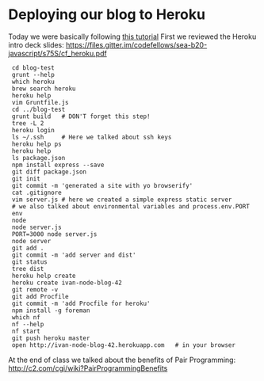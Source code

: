 # Deploying our blog to Heroku
Today we were basically following [this tutorial](https://devcenter.heroku.com/articles/getting-started-with-nodejs)
First we reviewed the Heroku intro deck slides: https://files.gitter.im/codefellows/sea-b20-javascript/s75S/cf_heroku.pdf

```
 cd blog-test
 grunt --help
 which heroku
 brew search heroku
 heroku help
 vim Gruntfile.js
 cd ../blog-test
 grunt build   # DON'T forget this step!
 tree -L 2
 heroku login
 ls ~/.ssh     # Here we talked about ssh keys
 heroku help ps
 heroku help
 ls package.json
 npm install express --save
 git diff package.json
 git init
 git commit -m 'generated a site with yo browserify'
 cat .gitignore
 vim server.js # here we created a simple express static server
 # we also talked about environmental variables and process.env.PORT
 env
 node
 node server.js
 PORT=3000 node server.js
 node server
 git add .
 git commit -m 'add server and dist'
 git status
 tree dist
 heroku help create
 heroku create ivan-node-blog-42
 git remote -v
 git add Procfile
 git commit -m 'add Procfile for heroku'
 npm install -g foreman
 which nf
 nf --help
 nf start
 git push heroku master
 open http://ivan-node-blog-42.herokuapp.com   # in your browser
```

At the end of class we talked about the benefits of Pair Programming: http://c2.com/cgi/wiki?PairProgrammingBenefits
